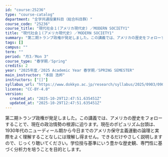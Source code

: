 ```yaml
---
id: "course:25236"
type: "course-catalog"
department: "全学共通授業科目（総合科目群）"
course_code: "25236"
course_title: "現代社会１(アメリカ現代史) ／MODERN SOCIETY1"
title: "現代社会１(アメリカ現代史) ／MODERN SOCIETY1"
summary: "第二期トランプ政権が発足しました。この講義では、アメリカの歴史をフォローすることで、現在の政治情勢の根源に迫ります。現在のポピュリズム台頭は、1930年代のニューディール期から今日までのアメリカ保守主義運動の論理と実際をよく理解することなし…"
tags: []
campus: ""
term: ""
period: "月3／Mon 3"
course_type: "春学期／Spring"
credits: 2
year: "2025年度／2025 Academic Year 春学期／SPRING SEMESTER"
main_instructor: "本田 浩邦"
instructors: ["[]"]
syllabus_url: "https://www.dokkyo.ac.jp/research/syllabus/2025/0903/0903_25236_ja_JP.html"
license: "CC-BY-4.0"
version:
  created_at: "2025-10-29T12:47:51.635451Z"
  updated_at: "2025-10-29T12:47:51.635451Z"
---
```

第二期トランプ政権が発足しました。この講義では、アメリカの歴史をフォローすることで、現在の政治情勢の根源に迫ります。現在のポピュリズム台頭は、1930年代のニューディール期から今日までのアメリカ保守主義運動の論理と実際をよく理解することなしには理解し得ません。できるだけやさしく説明しますので、じっくり聴いてください。学位授与基準にいう豊かな歴史観、専門性に基づく分析力を培うことを目的とします。
